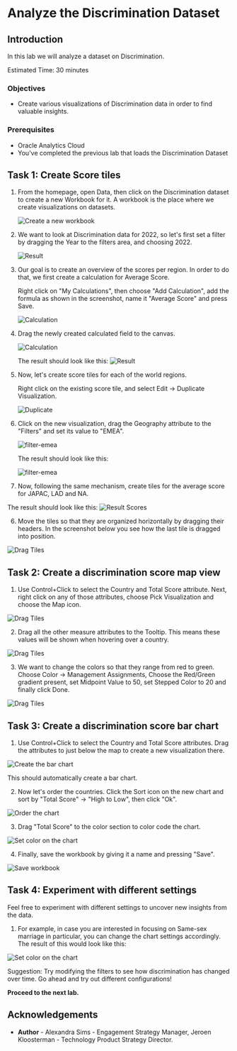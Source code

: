 # Analyze the Discrimination Dataset

## Introduction

In this lab we will analyze a dataset on Discrimination.

Estimated Time: 30 minutes

### Objectives
- Create various visualizations of Discrimination data in order to find valuable insights.

### Prerequisites
- Oracle Analytics Cloud
- You've completed the previous lab that loads the Discrimination Dataset

## Task 1: Create Score tiles

1. From the homepage, open Data, then click on the Discrimination dataset to create a new Workbook for it. A workbook is the place where we create visualizations on datasets.

    ![Create a new workbook](images/open-discrimination.png)

2. We want to look at Discrimination data for 2022, so let's first set a filter by dragging the Year to the filters area, and choosing 2022.

   ![Result](images/set-filter.png)

3. Our goal is to create an overview of the scores per region. In order to do that, we first create a calculation for Average Score.

   Right click on "My Calculations", then choose "Add Calculation", add the formula as shown in the screenshot, name it "Average Score" and press Save.

   ![Calculation](images/calculation.png)

4. Drag the newly created calculated field to the canvas.

   ![Calculation](images/drag-avg-score.png)

   The result should look like this:
   ![Result](images/result-score.png)

3. Now, let's create score tiles for each of the world regions. 

   Right click on the existing score tile, and select Edit -> Duplicate Visualization.

   ![Duplicate](images/duplicate.png)

4. Click on the new visualization, drag the Geography attribute to the "Filters" and set its value to "EMEA".

   ![filter-emea](images/filter-emea.png)

   The result should look like this:

   ![filter-emea](images/result-emea.png)

5. Now, following the same mechanism, create tiles for the average score for JAPAC, LAD and NA.

  The result should look like this:
  ![Result Scores](images/result-scores.png)

6. Move the tiles so that they are organized horizontally by dragging their headers. In the screenshot below you see how the last tile is dragged into position.

  ![Drag Tiles](images/drag-tiles2.png)

## Task 2: Create a discrimination score map view

1. Use Control+Click to select the Country and Total Score attribute. Next, right click on any of those attributes, choose Pick Visualization and choose the Map icon.

  ![Drag Tiles](images/create-map.png)

2. Drag all the other measure attributes to the Tooltip. This means these values will be shown when hovering over a country.

  ![Drag Tiles](images/drag-to-tooltip.png)

3. We want to change the colors so that they range from red to green. Choose Color -> Management Assignments, Choose the Red/Green gradient present, set Midpoint Value to 50, set Stepped Color to 20 and finally click Done.

  ![Drag Tiles](images/choose-colors.png)

## Task 3: Create a discrimination score bar chart

1. Use Control+Click to select the Country and Total Score attributes. Drag the attributes to just below the map to create a new visualization there.

  ![Create the bar chart](images/create-vis.png)

  This should automatically create a bar chart.

2. Now let's order the countries. Click the Sort icon on the new chart and sort by "Total Score" -> "High to Low", then click "Ok".

  ![Order the chart](images/order.png)

3. Drag "Total Score" to the color section to color code the chart.

  ![Set color on the chart](images/drag-color.png)

4. Finally, save the workbook by giving it a name and pressing "Save".

  ![Save workbook](images/save-workbook.png)

## Task 4: Experiment with different settings

Feel free to experiment with different settings to uncover new insights from the data.

1. For example, in case you are interested in focusing on Same-sex marriage in particular, you can change the chart settings accordingly. The result of this would look like this:

  ![Set color on the chart](images/same-sex-marriage.png)

Suggestion: Try modifying the filters to see how discrimination has changed over time. Go ahead and try out different configurations!

**Proceed to the next lab.**

## **Acknowledgements**

- **Author** - Alexandra Sims - Engagement Strategy Manager, Jeroen Kloosterman - Technology Product Strategy Director.

